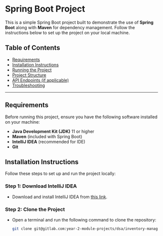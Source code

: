 # Spring Boot Project

This is a simple Spring Boot project built to demonstrate the use of **Spring Boot** along with **Maven** for dependency management. Follow the instructions below to set up the project on your local machine.

## Table of Contents
- [Requirements](#requirements)
- [Installation Instructions](#installation-instructions)
- [Running the Project](#running-the-project)
- [Project Structure](#project-structure)
- [API Endpoints (if applicable)](#api-endpoints)
- [Troubleshooting](#troubleshooting)

---

## Requirements

Before running this project, ensure you have the following software installed on your machine:

- **Java Development Kit (JDK)** 11 or higher
- **Maven** (included with Spring Boot)
- **IntelliJ IDEA** (recommended for IDE)
- **Git**

## Installation Instructions

Follow these steps to set up and run the project locally:

### Step 1: Download IntelliJ IDEA

- Download and install IntelliJ IDEA from [this link](https://www.jetbrains.com/idea/download/?section=windows).

### Step 2: Clone the Project

- Open a terminal and run the following command to clone the repository:

  ```bash
  git clone git@gitlab.com:year-2-module-projects/dsa/inventory-management-for-4sale-backend.git
